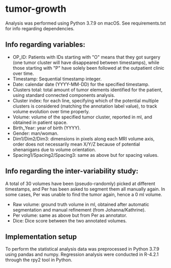 # tumor-growth
Analysis was performed using Python 3.7.9 on macOS. See requirements.txt for info regarding dependencies.

## Info regarding variables:
* OP_ID: Patients with IDs starting with "O" means that they got surgery (one tumor cluster will have disappeared between timestamps), while those starting with "P" have solely been followed at the outpatient clinic over time.
* Timestamp: Sequential timestamp integer.
* Date: calendar date (YYYY-MM-DD) for the specified timestamp.
* Clusters total: total amount of tumor elements identified for the patient, using standard connected components analysis.
* Cluster index: for each line, specifying which of the potential multiple clusters is considered (matching the annotation label value), to track volume evolution over time properly.
* Volume: volume of the specified tumor cluster, reported in ml, and obtained in patient space.
* Birth_Year: year of birth (YYYY).
* Gender: man/woman.
* Dim1/Dim2/Dim3: dimensions in pixels along each MRI volume axis, order does not necessarily mean X/Y/Z because of potential shenanigans due to volume orientation.
* Spacing1/Spacing2/Spacing3: same as above but for spacing values.

## Info regarding the inter-variability study:
A total of 30 volumes have been (pseudo-randomly) picked at different timestamps, and Per has been asked to segment them all manually again. In some cases, Per was unable to find the tumor again, hence a 0 ml volume.
* Raw volume: ground truth volume in ml, obtained after automatic segmentation and manual refinement (from Johanna/Kathrine).
* Per volume: same as above but from Per as annotator.
* Dice: Dice score between the two annotated volumes.

## Implementation setup
To perform the statistical analysis data was preprocessed in Python 3.7.9 using pandas and numpy.
Regression analysis were conducted in R-4.2.1 through the rpy2 tool in Python.
